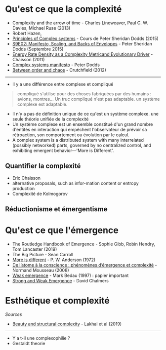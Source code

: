 # Qu'est ce que la complexité

- Complexity and the arrow of time - Charles Lineweaver, Paul C. W. Davies, Michael Ruse (2013)
- Robert Hazen, 
- [Principles of Complex systems](http://www.uvm.edu/pdodds/teaching/courses/2015-08UVM-300/) - Cours de Peter Sheridan Dodds (2015)
- [S9E02: Manifesto, Scaling, and Backs of Envelopes](https://youtu.be/Q69DXymX9OE?list=WL) - Peter Sheridan Dodds (Septembre 2015)
- [Energy Rate Density as a Complexity Metricand Evolutionary Driver](https://www.cfa.harvard.edu/~ejchaisson/reprints/EnergyRateDensity_I_FINAL_2011.pdf) - Chaisson (2011)
- [Complex systems manifesto](https://www.uvm.edu/pdodds/writings/2015-06-04complex-systems-manifesto/) - Peter Dodds
- [Between order and chaos](https://www.nature.com/articles/nphys2190?fbclid=IwAR17t32oocC756xlAZztu55mRcVz6FgPakxKzmSbrZunL7AbS9YaSm2oeS0) - Crutchfield (2012)

---

- Il y a une différence entre complexe et compliqué
> compliqué s'utilise pour des choses fabriquées par des humains : avions, montres... Un truc compliqué n'est pas adaptable.
> un système complexe est adaptable.
- Il n'y a pas de définition unique de ce qu'est un système complexe. une seule théorie unifiée de la complexité
- Un système complexe est un ensemble constitué d'un grand nombre d'entités en interaction qui empêchent l'observateur de prévoir sa rétroaction, son comportement ou évolution par le calcul. 
- A complex system is a distributed system with many interrelated (possibly networked) parts, governed by no centralized control, and exhibiting emergent behavior—'More is Different'.

## Quantifier la complexité

- Eric Chaisson
- alternative proposals, such as infor-mation content or entropy production
- Complexité de Kolmogorov

## Réductionisme et émergentisme

# Qu'est ce que l'émergence 

- The Routledge Handbook of Emergence - Sophie Gibb, Robin Hendry, Tom Lancaster (2019)
- The Big Picture - Sean Carroll
- [More is different](http://robotics.cs.tamu.edu/dshell/cs689/papers/anderson72more_is_different.pdf) - P. W. Anderson (1972)
- [De l’atome à la conscience : phénomènes d’émergence et complexité](https://books.openedition.org/pum/17020?lang=fr) - Normand Mousseau (2008)
- [Weak emergence](https://www.jstor.org/stable/2216138?seq=1) - Mark Bedau (1997) : papier important
- [Strong and Weak Emergence](http://www.consc.net/papers/emergence.pdf) - David Chalmers

# Esthétique et complexité

*Sources*

- [Beauty and structural complexity](https://arxiv.org/abs/1910.06088?fbclid=IwAR0sNxSrFww6cxUergSUZOGStO0Gm72u2n20lDenOnsoGVvjMqdVPhAvrBk) - Lakhal et al (2019)

---

- Y a t-il une complexophilie ?
- Gestaldt theorie
